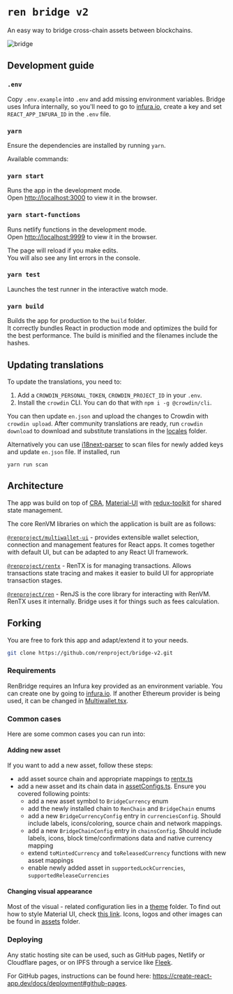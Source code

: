 # `ren bridge v2`

An easy way to bridge cross-chain assets between blockchains.

![bridge](https://user-images.githubusercontent.com/2221955/108037890-4b8b0100-708e-11eb-948a-289766d0aebd.png)

## Development guide

### `.env`

Copy `.env.example` into `.env` and add missing environment variables. Bridge uses Infura internally, so you'll need to go to [infura.io](https://infura.io), create a key and set `REACT_APP_INFURA_ID` in the `.env` file.

### `yarn`

Ensure the dependencies are installed by running `yarn`.

Available commands:

### `yarn start`

Runs the app in the development mode.<br />
Open [http://localhost:3000](http://localhost:3000) to view it in the browser.

### `yarn start-functions`

Runs netlify functions in the development mode.<br />
Open [http://localhost:9999](http://localhost:9999) to view it in the browser.

The page will reload if you make edits.<br />
You will also see any lint errors in the console.

### `yarn test`

Launches the test runner in the interactive watch mode.<br />

### `yarn build`

Builds the app for production to the `build` folder.<br />
It correctly bundles React in production mode and optimizes the build for the best performance. The build is minified and the filenames include the hashes.<br />

## Updating translations

To update the translations, you need to:

1. Add a `CROWDIN_PERSONAL_TOKEN`, `CROWDIN_PROJECT_ID` in your `.env`.
2. Install the `crowdin` CLI. You can do that with `npm i -g @crowdin/cli`.

You can then update `en.json` and upload the changes to Crowdin with `crowdin upload`. After community translations are ready, run `crowdin download` to download and substitute translations in the [locales](src/i18n/locales) folder.

Alternatively you can use [i18next-parser](https://github.com/i18next/i18next-parser) to scan files for newly added keys and update `en.json` file. If installed, run

`yarn run scan`


## Architecture

The app was build on top of [CRA](https://reactjs.org/docs/create-a-new-react-app.html), [Material-UI](https://material-ui.com/) with [redux-toolkit](https://redux-toolkit.js.org/) for shared state management.

The core RenVM libraries on which the application is built are as follows:

[`@renproject/multiwallet-ui`](https://www.npmjs.com/package/@renproject/multiwallet-ui) - provides extensible wallet selection, connection and management features for React apps. It comes together with default UI, but can be adapted to any React UI framework.

[`@renproject/rentx`](https://www.npmjs.com/package/@renproject/rentx) - RenTX is for managing transactions. Allows transactions state tracing and makes it easier to build UI for appropriate transaction stages.

[`@renproject/ren`](https://www.npmjs.com/package/@renproject/ren) - RenJS is the core library for interacting with RenVM. RenTX uses it internally. Bridge uses it for things such as fees calculation.

## Forking

You are free to fork this app and adapt/extend it to your needs.

```sh
git clone https://github.com/renproject/bridge-v2.git
```

### Requirements

RenBridge requires an Infura key provided as an environment variable. You can create one by going to [infura.io](https://infura.io). If another Ethereum provider is being used, it can be changed in [Multiwallet.tsx](src/providers/multiwallet/Multiwallet.tsx).

### Common cases

Here are some common cases you can run into:

#### Adding new asset

If you want to add a new asset, follow these steps:

- add asset source chain and appropriate mappings to [rentx.ts](src/services/rentx.ts)
- add a new asset and its chain data in [assetConfigs.ts](src/utils/assetConfigs.ts). Ensure you covered following points:
  - add a new asset symbol to `BridgeCurrency` enum
  - add the newly installed chain to `RenChain` and `BridgeChain` enums
  - add a new `BridgeCurrencyConfig` entry in `currenciesConfig`.
    Should include labels, icons/coloring, source chain and network mappings.
  - add a new `BridgeChainConfig` entry in `chainsConfig`.
    Should include labels, icons, block time/confirmations data and native currency mapping
  - extend `toMintedCurrency` and `toReleasedCurrency` functions with new asset mappings
  - enable newly added asset in `supportedLockCurrencies`, `supportedReleaseCurrencies`

#### Changing visual appearance

Most of the visual - related configuration lies in a [theme](src/theme) folder. To find out how to style Material UI, check [this link](https://material-ui.com/customization/theming/). Icons, logos and other images can be found in [assets](src/assets) folder.

### Deploying

Any static hosting site can be used, such as GitHub pages, Netlify or Cloudflare pages, or on IPFS through a service like [Fleek](https://blog.fleek.co/posts/fleek-create-react-app).

For GitHub pages, instructions can be found here: https://create-react-app.dev/docs/deployment#github-pages.
